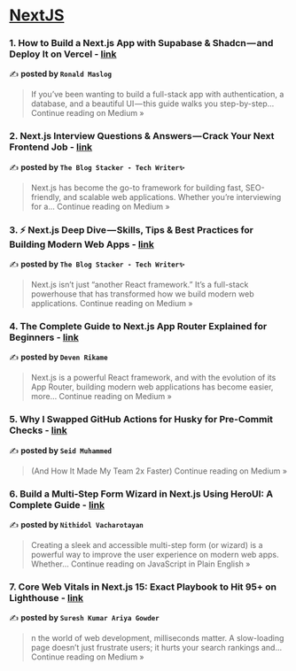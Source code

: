 
<h1><a href=https://medium.com/tag/nextjs/recommended target="_blank" rel="noopener noreferrer">NextJS</a></h1>
<h3>1. How to Build a Next.js App with Supabase & Shadcn — and Deploy It on Vercel - <a href="https://medium.com/@ronaldmaslog13/how-to-build-a-next-js-app-with-supabase-shadcn-and-deploy-it-on-vercel-73798d3f16c6?source=rss------nextjs-5" target="_blank" rel="noopener noreferrer">link</a></h3>

✍️ **posted by `Ronald Maslog`**

<blockquote>If you’ve been wanting to build a full-stack app with authentication, a database, and a beautiful UI — this guide walks you step-by-step…
Continue reading on Medium »</blockquote>

<h3>2.  Next.js Interview Questions & Answers — Crack Your Next Frontend Job  - <a href="https://medium.com/@TheblogStacker/next-js-interview-questions-answers-crack-your-next-frontend-job-ae7a670621ab?source=rss------nextjs-5" target="_blank" rel="noopener noreferrer">link</a></h3>

✍️ **posted by `The Blog Stacker - Tech Writer✨`**

<blockquote>Next.js has become the go-to framework for building fast, SEO-friendly, and scalable web applications. Whether you’re interviewing for a…
Continue reading on Medium »</blockquote>

<h3>3. ⚡ Next.js Deep Dive — Skills, Tips & Best Practices for Building Modern Web Apps  - <a href="https://medium.com/@TheblogStacker/next-js-deep-dive-skills-tips-best-practices-for-building-modern-web-apps-c12327f9b991?source=rss------nextjs-5" target="_blank" rel="noopener noreferrer">link</a></h3>

✍️ **posted by `The Blog Stacker - Tech Writer✨`**

<blockquote>Next.js isn’t just “another React framework.” It’s a full-stack powerhouse that has transformed how we build modern web applications.
Continue reading on Medium »</blockquote>

<h3>4. The Complete Guide to Next.js App Router Explained for Beginners - <a href="https://medium.com/@devenrikame55/the-complete-guide-to-next-js-app-router-explained-for-beginners-4ab80f7fba63?source=rss------nextjs-5" target="_blank" rel="noopener noreferrer">link</a></h3>

✍️ **posted by `Deven Rikame`**

<blockquote>Next.js is a powerful React framework, and with the evolution of its App Router, building modern web applications has become easier, more…
Continue reading on Medium »</blockquote>

<h3>5. Why I Swapped GitHub Actions for Husky for Pre-Commit Checks - <a href="https://medium.com/@abuhaithemalthry/why-i-replaced-github-actions-with-husky-for-pre-commit-checks-1ce60b72bdf3?source=rss------nextjs-5" target="_blank" rel="noopener noreferrer">link</a></h3>

✍️ **posted by `Seid Muhammed`**

<blockquote>(And How It Made My Team 2x Faster)
Continue reading on Medium »</blockquote>

<h3>6. Build a Multi-Step Form Wizard in Next.js Using HeroUI: A Complete Guide - <a href="https://javascript.plainenglish.io/build-a-multi-step-form-wizard-in-next-js-using-heroui-a-complete-guide-9adf8e7ab18b?source=rss------nextjs-5" target="_blank" rel="noopener noreferrer">link</a></h3>

✍️ **posted by `Nithidol Vacharotayan`**

<blockquote>Creating a sleek and accessible multi-step form (or wizard) is a powerful way to improve the user experience on modern web apps. Whether…
Continue reading on JavaScript in Plain English »</blockquote>

<h3>7. Core Web Vitals in Next.js 15: Exact Playbook to Hit 95+ on Lighthouse - <a href="https://medium.com/@sureshdotariya/core-web-vitals-in-next-js-15-exact-playbook-to-hit-95-on-lighthouse-8be4104ac075?source=rss------nextjs-5" target="_blank" rel="noopener noreferrer">link</a></h3>

✍️ **posted by `Suresh Kumar Ariya Gowder`**

<blockquote>n the world of web development, milliseconds matter. A slow-loading page doesn’t just frustrate users; it hurts your search rankings and…
Continue reading on Medium »</blockquote>

